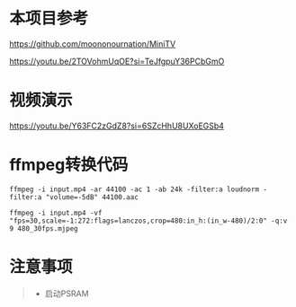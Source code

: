 # 本项目参考

https://github.com/moononournation/MiniTV

https://youtu.be/2TOVohmUqOE?si=TeJfgpuY36PCbGmO

# 视频演示

https://youtu.be/Y63FC2zGdZ8?si=6SZcHhU8UXoEGSb4

# ffmpeg转换代码

```
ffmpeg -i input.mp4 -ar 44100 -ac 1 -ab 24k -filter:a loudnorm -filter:a "volume=-5dB" 44100.aac
```

```
ffmpeg -i input.mp4 -vf "fps=30,scale=-1:272:flags=lanczos,crop=480:in_h:(in_w-480)/2:0" -q:v 9 480_30fps.mjpeg
```

# 注意事项

>+ 启动PSRAM